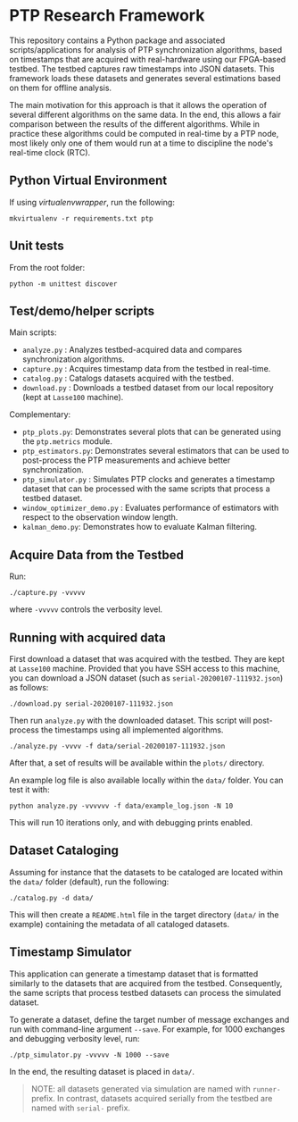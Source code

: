# PTP Research Framework

This repository contains a Python package and associated scripts/applications
for analysis of PTP synchronization algorithms, based on timestamps that are
acquired with real-hardware using our FPGA-based testbed. The testbed captures
raw timestamps into JSON datasets. This framework loads these datasets and
generates several estimations based on them for offline analysis.

The main motivation for this approach is that it allows the operation of several
different algorithms on the same data. In the end, this allows a fair comparison
between the results of the different algorithms. While in practice these
algorithms could be computed in real-time by a PTP node, most likely only one of
them would run at a time to discipline the node's real-time clock (RTC).

## Python Virtual Environment

If using *virtualenvwrapper*, run the following:

```
mkvirtualenv -r requirements.txt ptp
```

## Unit tests

From the root folder:
```
python -m unittest discover
```

## Test/demo/helper scripts

Main scripts:
* `analyze.py` : Analyzes testbed-acquired data and compares synchronization
  algorithms.
* `capture.py` : Acquires timestamp data from the testbed in real-time.
* `catalog.py` : Catalogs datasets acquired with the testbed.
* `download.py` : Downloads a testbed dataset from our local repository (kept at
  `Lasse100` machine).

Complementary:
* `ptp_plots.py`: Demonstrates several plots that can be generated using the
  `ptp.metrics` module.
* `ptp_estimators.py`: Demonstrates several estimators that can be used to
  post-process the PTP measurements and achieve better synchronization.
* `ptp_simulator.py` : Simulates PTP clocks and generates a timestamp dataset
  that can be processed with the same scripts that process a testbed dataset.
* `window_optimizer_demo.py` : Evaluates performance of estimators with respect
  to the observation window length.
* `kalman_demo.py`: Demonstrates how to evaluate Kalman filtering.

## Acquire Data from the Testbed

Run:
```
./capture.py -vvvvv
```

where `-vvvvv` controls the verbosity level.

## Running with acquired data

First download a dataset that was acquired with the testbed. They are kept at
`Lasse100` machine. Provided that you have SSH access to this machine, you can
download a JSON dataset (such as `serial-20200107-111932.json`) as follows:

```
./download.py serial-20200107-111932.json
```

Then run `analyze.py` with the downloaded dataset. This script will
post-process the timestamps using all implemented algorithms.

```
./analyze.py -vvvv -f data/serial-20200107-111932.json
```

After that, a set of results will be available within the `plots/` directory.

An example log file is also available locally within the `data/` folder. You can
test it with:

```
python analyze.py -vvvvvv -f data/example_log.json -N 10
```

This will run 10 iterations only, and with debugging prints enabled.

## Dataset Cataloging

Assuming for instance that the datasets to be cataloged are located within the
`data/` folder (default), run the following:

```
./catalog.py -d data/
```

This will then create a `README.html` file in the target directory (`data/` in
the example) containing the metadata of all cataloged datasets.

## Timestamp Simulator

This application can generate a timestamp dataset that is formatted similarly to
the datasets that are acquired from the testbed. Consequently, the same scripts
that process testbed datasets can process the simulated dataset.

To generate a dataset, define the target number of message exchanges and run
with command-line argument `--save`. For example, for 1000 exchanges and
debugging verbosity level, run:

```
./ptp_simulator.py -vvvvv -N 1000 --save
```

In the end, the resulting dataset is placed in `data/`.

> NOTE: all datasets generated via simulation are named with `runner-`
> prefix. In contrast, datasets acquired serially from the testbed are named
> with `serial-` prefix.
